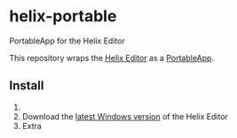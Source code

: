 # helix-portable
PortableApp for the Helix Editor

This repository wraps the [Helix Editor](https://github.com/helix-editor/helix) as a [PortableApp](https://portableapps.com/).

## Install

1. 
1. Download the [latest Windows version](https://github.com/helix-editor/helix/releases/latest) of the Helix Editor
2. Extra
